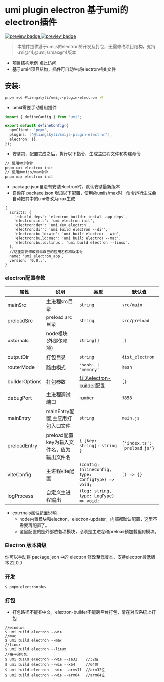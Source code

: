 # umi plugin electron 基于umi的electron插件

<p>
  <a href="https://github.com/liangskyli/umi-electron/releases">
    <img alt="preview badge" src="https://img.shields.io/github/v/release/liangskyli/umi-electron">
  </a>
  <a href="https://www.npmjs.com/package/@liangskyli/umijs-plugin-electron">
   <img alt="preview badge" src="https://img.shields.io/npm/v/@liangskyli/umijs-plugin-electron?label=%40liangskyli%2Fumijs-plugin-electron">
  </a>
</p>

> 本插件提供基于umijs的electron的开发及打包，无需修改项目结构，支持 umi@^4,@umijs/max@^4版本

- 项目结构示例 <a href="https://github.com/liangskyli/umi-electron/tree/master/examples">点此访问</a>
- 基于umi4项目结构，插件可自动生成electron相关文件

## 安装:

```bash
pnpm add @liangskyli/umijs-plugin-electron -D
```

- umi4需要手动启用插件

```typescript
import { defineConfig } from 'umi';

export default defineConfig({
  npmClient: 'pnpm',
  plugins: ['@liangskyli/umijs-plugin-electron'],
  electron: {},
});
```

- 安装包，配置完成之后，执行以下指令，生成主进程文件和构建命令

```bash
// 使用umi命令
pnpm umi electron init
// 使用@umijs/max命令
pnpm max electron init
```

- package.json里没有安装electron时，默认安装最新版本
- 自动在 package.json 增加以下配置，使用@umijs/max时，命令运行生成会自动把其中的umi修改为max生成

```json5
{
  scripts: {
    'rebuild-deps': 'electron-builder install-app-deps',
    'electron:init': 'umi electron init',
    'electron:dev': 'umi dev electron',
    'electron:dir': 'umi build electron --dir',
    'electron:build:win': 'umi build electron --win',
    'electron:build:mac': 'umi build electron --mac',
    'electron:build:linux': 'umi build electron --linux',
  },
  //这里需要修改成你自己的应用名称和版本号
  name: 'umi_electron_app',
  version: '0.0.1',
}
```

### electron配置参数

| 属性             | 说明                          | 类型                                                                             | 默认值                          |
|----------------|-----------------------------|--------------------------------------------------------------------------------|------------------------------|
| mainSrc        | 主进程src目录                    | `string`                                                                       | `src/main`                   |
| preloadSrc     | preload src目录               | `string`                                                                       | `src/preload`                |
| externals      | node模块(外部依赖项)               | `string[]`                                                                     | `[]`                         |
| outputDir      | 打包目录                        | `string`                                                                       | `dist_electron`              |
| routerMode     | 路由模式                        | `'hash' \| 'memory'`                                                           | `hash`                       |
| builderOptions | 打包参数                        | [详见electron-builder配置](https://www.electron.build/configuration/configuration) | `{}`                         |
| debugPort      | 主进程调试端口                     | `number`                                                                       | `5858`                       |
| mainEntry      | mainEntry配置,主应用打包入口文件       | `string`                                                                       | `main.js`                    |
| preloadEntry   | preload配置 key为输入文件名，值为输出文件名 | `{ [key: string]: string }`                                                    | `{'index.ts': 'preload.js'}` |
| viteConfig     | 主进程vite配置                   | `(config: InlineConfig, type: ConfigType) => void;`                            | `() => {}`                   |
| logProcess     | 自定义主进程输出                    | `(log: string, type: LogType) => void;`                                        |                              |

- externals属性配置说明
  - node内置模块和electron，electron-updater，内部都默认配置，这里不需要再配置了。
  - 这里配置的是外部依赖项模块，必须是主进程和preload预加载里的模块。


### Electron 版本降级

你可以手动将 package.json 中的 electron 修改至低版本，支持electron最低版本22.0.0

### 开发

```
$ pnpm electron:dev
```

### 打包

- 打包路径不能有中文，electron-builder不能跨平台打包，请在对应系统上打包

```
//windows
$ umi build electron --win
//mac
$ umi build electron --mac
//linux
$ umi build electron --linux
//按平台打包
$ umi build electron --win --ia32    //32位
$ umi build electron --win --x64     //64位
$ umi build electron --win --armv7l  //arm32位
$ umi build electron --win --arm64   //arm64位
```
